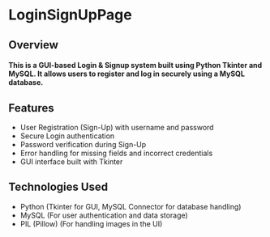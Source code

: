 # LoginSignUpPage

## Overview
#### This is a GUI-based Login & Signup system built using Python Tkinter and MySQL. It allows users to register and log in securely using a MySQL database.

## Features

- User Registration (Sign-Up) with username and password
- Secure Login authentication
- Password verification during Sign-Up
- Error handling for missing fields and incorrect credentials
- GUI interface built with Tkinter

## Technologies Used

- Python (Tkinter for GUI, MySQL Connector for database handling)
- MySQL (For user authentication and data storage)
- PIL (Pillow) (For handling images in the UI)
